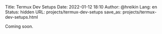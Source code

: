 Title: Termux Dev Setups
Date: 2022-01-12 18:10
Author: @hreikin
Lang: en
Status: hidden
URL: projects/termux-dev-setups
save_as: projects/termux-dev-setups.html

Coming soon.